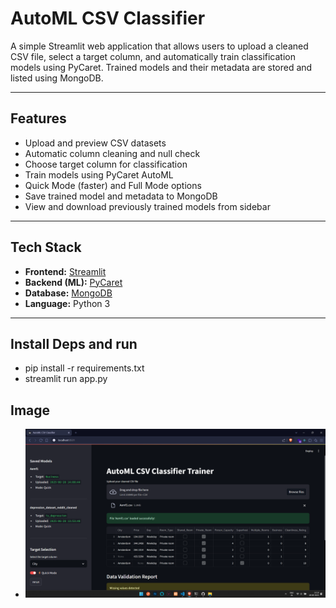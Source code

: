 # AutoML CSV Classifier

A simple Streamlit web application that allows users to upload a cleaned CSV file, select a target column, and automatically train classification models using PyCaret. Trained models and their metadata are stored and listed using MongoDB.

---

## Features

- Upload and preview CSV datasets
- Automatic column cleaning and null check
- Choose target column for classification
- Train models using PyCaret AutoML
- Quick Mode (faster) and Full Mode options
- Save trained model and metadata to MongoDB
- View and download previously trained models from sidebar

---

## Tech Stack

- **Frontend:** [Streamlit](https://streamlit.io/)
- **Backend (ML):** [PyCaret](https://pycaret.org/)
- **Database:** [MongoDB](https://www.mongodb.com/)
- **Language:** Python 3

---

## Install Deps and run

- pip install -r requirements.txt
- streamlit run app.py

## Image
- ![alt text](image-1.png)